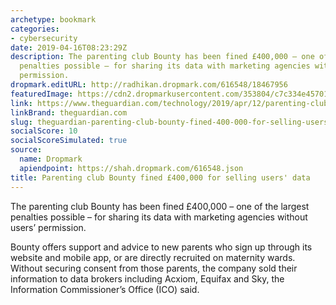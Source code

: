 ```yaml
---
archetype: bookmark
categories:
- cybersecurity
date: 2019-04-16T08:23:29Z
description: The parenting club Bounty has been fined £400,000 – one of the largest
  penalties possible – for sharing its data with marketing agencies without users’
  permission.
dropmark.editURL: http://radhikan.dropmark.com/616548/18467956
featuredImage: https://cdn2.dropmarkusercontent.com/353804/c7c334e457014f8103d9eb2a62c54f2826a82d8287cbec2a535631979c738af1/thumbnail/3500.jpg?Expires=1557430062&Signature=fUj98OpLniVSsuBqoA9oFfrUbFzideDOMCvVAXGGD66d18y6XRAfGUq3-HAfcsVftyj5Fwq3vyAYFJuv-EswaYEfVo4ShFUoe1AjeOXt67PgcuM3nx6aWYIb8bJfbyXbB1R-C4U-4WDGpKK9748xO5QTc4ixLNwCLtpb59phiBCZ1zt8B0NtZ~aC-oLZZlBk9YxSVj--LlkPv8kjGmS4rMF4SA6vstKBGxZVMxONjlTH0hjSxhxyTxvU5bAtIVVgCB3U~ysrEo1vdNkzkVtX4eye92mPB~w6MiLYKmC-e4SNQrSyqpu6~i4CDHTsxBbrwochU1VF-CDesWisYEqrtg__&Key-Pair-Id=APKAITQYWVEN757ZA4KQ
link: https://www.theguardian.com/technology/2019/apr/12/parenting-club-bounty-fined-selling-users-data
linkBrand: theguardian.com
slug: theguardian-parenting-club-bounty-fined-400-000-for-selling-users-data
socialScore: 10
socialScoreSimulated: true
source:
  name: Dropmark
  apiendpoint: https://shah.dropmark.com/616548.json
title: Parenting club Bounty fined £400,000 for selling users' data
---
```

The parenting club Bounty has been fined £400,000 – one of the largest penalties possible – for sharing its data with marketing agencies without users’ permission.

Bounty offers support and advice to new parents who sign up through its website and mobile app, or are directly recruited on maternity wards. Without securing consent from those parents, the company sold their information to data brokers including Acxiom, Equifax and Sky, the Information Commissioner’s Office (ICO) said.

